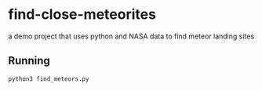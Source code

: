 # find-close-meteorites
a demo project that uses python and NASA data to find meteor landing sites


## Running
`python3 find_meteors.py`
